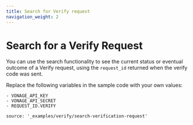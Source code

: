 ```yaml
---
title: Search for Verify request
navigation_weight: 2
---
```


# Search for a Verify Request

You can use the search functionality to see the current status or eventual outcome of a Verify request, using the `request_id` returned when the verify code was sent.

Replace the following variables in the sample code with your own values:

```snippet_variables
- VONAGE_API_KEY
- VONAGE_API_SECRET
- REQUEST_ID.VERIFY
```

```code_snippets
source: '_examples/verify/search-verification-request'
```
